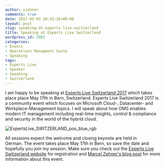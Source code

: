 ```yaml
---
author: sjohner
comments: true
date: 2017-05-03 20:42:26+00:00
layout: post
slug: speaking-at-experts-live-switzerland
title: Speaking at Experts Live Switzerland
wordpress_id: 2081
categories:
- Events
- Operations Managment Suite
- Speaking
tags:
- Experts Live
- Speaker
- Speaking
- Switzerland
---
```


I am happy to be speaking at [Experts Live Switzerland 2017](http://www.expertslive.ch/) which takes place place May 17th in Bern, Switzerland. Experts Live Switzerland 2017 is a community event which focuses on Microsoft Cloud-, Datacenter- and Workplace-Management topics. I will speak about how OMS enables modern IT management including real-time insights, control & compliance and security in the world of the hybrid cloud.

![ExpertsLive_SWITZERLAND_pos_blue_rgb](/images/ExpertsLive_SWITZERLAND_pos_blue_rgb.png)

All sessions expect the welcome and closing keynote are held in German. The event takes place May 17th in Bern, so save the date and hopefully you join my session. Make sure you check out the [Experts Live Switzerland website](http://expertslive.ch) for registration and [Marcel Zehner's blog post](https://marcelzehner.ch/2017/04/17/experts-live-switzerland-2017-may-17-2017-the-regional-microsoft-community-conference/) for more information about this event.
